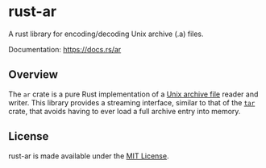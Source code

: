 # rust-ar

A rust library for encoding/decoding Unix archive (.a) files.

Documentation: https://docs.rs/ar

## Overview

The `ar` crate is a pure Rust implementation of a
[Unix archive file](https://en.wikipedia.org/wiki/Ar_(Unix)) reader and writer.
This library provides a streaming interface, similar to that of the
[`tar`](https://crates.io/crates/tar) crate, that avoids having to ever load a
full archive entry into memory.

## License

rust-ar is made available under the
[MIT License](http://spdx.org/licenses/MIT.html).
